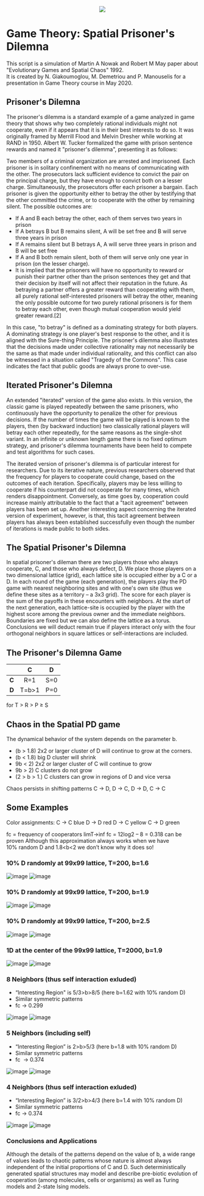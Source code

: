 <p align="center">
  <img src=https://c.tenor.com/i4cgk6ejhBMAAAAC/chess.gif>
</p>


# Game Theory: Spatial Prisoner's Dilemna
This script is a simulation of Martin A Nowak and Robert M May paper about "Evolutionary Games and Spatial Chaos" 1992.  
It is created by N. Giakoumoglou, M. Demetriou and P. Manouselis for a presentation in Game Theory course in May 2020.

## Prisoner's Dilemna

The prisoner's dilemma is a standard example of a game analyzed in game theory that shows why two completely rational individuals might not cooperate, even if it appears that it is in their best interests to do so. It was originally framed by Merrill Flood and Melvin Dresher while working at RAND in 1950. Albert W. Tucker formalized the game with prison sentence rewards and named it "prisoner's dilemma", presenting it as follows:

Two members of a criminal organization are arrested and imprisoned. Each prisoner is in solitary confinement with no means of communicating with the other. The prosecutors lack sufficient evidence to convict the pair on the principal charge, but they have enough to convict both on a lesser charge. Simultaneously, the prosecutors offer each prisoner a bargain. Each prisoner is given the opportunity either to betray the other by testifying that the other committed the crime, or to cooperate with the other by remaining silent. The possible outcomes are:

* If A and B each betray the other, each of them serves two years in prison
* If A betrays B but B remains silent, A will be set free and B will serve three years in prison
* If A remains silent but B betrays A, A will serve three years in prison and B will be set free
* If A and B both remain silent, both of them will serve only one year in prison (on the lesser charge).
* It is implied that the prisoners will have no opportunity to reward or punish their partner other than the prison sentences they get and that their decision by itself will not affect their reputation in the future. As betraying a partner offers a greater reward than cooperating with them, all purely rational self-interested prisoners will betray the other, meaning the only possible outcome for two purely rational prisoners is for them to betray each other, even though mutual cooperation would yield greater reward.[2]

In this case, "to betray" is defined as a dominating strategy for both players. A dominating strategy is one player's best response to the other, and it is aligned with the Sure-thing Principle. The prisoner's dilemma also illustrates that the decisions made under collective rationality may not necessarily be the same as that made under individual rationality, and this conflict can also be witnessed in a situation called "Tragedy of the Commons". This case indicates the fact that public goods are always prone to over-use.

## Iterated Prisoner's Dilemna

An extended "iterated" version of the game also exists. In this version, the classic game is played repeatedly between the same prisoners, who continuously have the opportunity to penalize the other for previous decisions. If the number of times the game will be played is known to the players, then (by backward induction) two classically rational players will betray each other repeatedly, for the same reasons as the single-shot variant. In an infinite or unknown length game there is no fixed optimum strategy, and prisoner's dilemma tournaments have been held to compete and test algorithms for such cases.

The iterated version of prisoner's dilemma is of particular interest for researchers. Due to its iterative nature, previous researchers observed that the frequency for players to cooperate could change, based on the outcomes of each iteration. Specifically, players may be less willing to cooperate if his counterpart did not cooperate for many times, which renders disappointment. Conversely, as time goes by, cooperation could increase mainly attributable to the fact that a "tacit agreement" between players has been set up. Another interesting aspect concerning the iterated version of experiment, however, is that, this tacit agreement between players has always been established successfully even though the number of iterations is made public to both sides.

## The Spatial Prisoner's Dilemna

In spatial prisoner's dileman there are two players those who always cooperate, C, and those who always defect, D. We place those players on a two dimensional lattice (grid), each lattice site is occupied either by a C or a D. In each round of the game (each generation), the players play the PD game with nearest neighboring sites and with one's own site (thus we define these sites as a territory – a 3x3 grid). The score for each player is the sum of the payoffs in these encounters with neighbors. At the start of the next generation, each lattice-site is occupied by the player with the highest score among the previous owner and the immediate neighbors. Boundaries are fixed but we can also define the lattice as a torus. Conclusions we will deduct remain true if players interact only with the four orthogonal neighbors in square lattices or self-interactions are included.

## The Prisoner's Dilemna Game

|       | **C** | **D** |
|:-----:|:-----:|:-----:|
| **C** |  R=1  |  S=0  |
| **D** | T=b>1 |  P=0  |

for T > R > P ≥ S

## Chaos in the Spatial PD game

The dynamical behavior of the system depends on the parameter b.

* (b > 1.8) 2x2 or larger cluster of D will continue to grow at the corners.
* (b < 1.8) big D cluster will shrink
* 9b < 2) 2x2 or larger cluster of C will continue to grow
* 9b > 2) C clusters do not grow
* (2 > b > 1.) C clusters can grow in regions of D and vice versa

Chaos persists in shifting patterns C → D, D → C, D → D, C → C

## Some Examples

Color assignments:
C → C blue
D → D red
D → C yellow
C → D green

fc = frequency of cooperators
limT→inf fc = 12log2 – 8 = 0.318 can be proven
Although this approximation always works when we have 10% random D and 1.8<b<2 we don’t know why it does so!

### 10% D randomly at 99x99 lattice, T=200, b=1.6
![image](https://user-images.githubusercontent.com/57758089/155201708-03e20e50-56ea-4cf8-bc3a-bd4228dce3d4.png)
![image](https://user-images.githubusercontent.com/57758089/155201760-7302bf74-36b0-447f-b45e-4a94128c49a8.png)

### 10% D randomly at 99x99 lattice, T=200, b=1.9
![image](https://user-images.githubusercontent.com/57758089/155201826-1942f801-b7cf-4bbf-b09c-fe2a071c6908.png)
![image](https://user-images.githubusercontent.com/57758089/155201835-584f44c6-56d6-410b-b97a-eaebe52ae3fa.png)

### 10% D randomly at 99x99 lattice, T=200, b=2.5
![image](https://user-images.githubusercontent.com/57758089/155201846-90b35462-127c-4d08-a3c4-769ef73700dd.png)
![image](https://user-images.githubusercontent.com/57758089/155201853-3ecbc96a-4ed0-4101-96ae-2cb44ace4e72.png)

### 1D at the center of the 99x99 lattice, T=2000, b=1.9
![image](https://user-images.githubusercontent.com/57758089/155201865-d4ee3265-b2e4-4c8f-a72b-da733f0a5bbf.png)
![image](https://user-images.githubusercontent.com/57758089/155201872-1c087247-8118-44e7-8206-6b7d7c7a3ee4.png)

### 8 Neighbors (thus self interaction exluded)

* “Interesting Region" is 5/3>b>8/5 (here b=1.62 with 10% random D)
*  Similar symmetric patterns 
* fc → 0.299

![image](https://user-images.githubusercontent.com/57758089/155201888-3c6b2419-b0ee-4a3e-847b-5d9bf70c92f8.png)
![image](https://user-images.githubusercontent.com/57758089/155201895-85bce395-2909-4144-b8be-8f1ea9a344f7.png)

### 5 Neighbors (including self)

* “Interesting Region” is 2>b>5/3 (here b=1.8 with 10% random D)
* Similar symmetric patterns 
* fc  → 0.374

![image](https://user-images.githubusercontent.com/57758089/155201919-91048e86-9421-402d-be25-c654174ef531.png)
![image](https://user-images.githubusercontent.com/57758089/155201925-c72df11d-5540-4349-90ad-7caf72dc5362.png)

### 4 Neighbors (thus self interaction exluded)

* “Interesting Region” is 3/2>b>4/3 (here b=1.4 with 10% random D)
* Similar symmetric patterns 
* fc → 0.374

![image](https://user-images.githubusercontent.com/57758089/155201940-ad524a6d-0977-4871-bcd1-4e486be19d7e.png)
![image](https://user-images.githubusercontent.com/57758089/155201946-5b227b02-938f-4826-9e59-0fd0ac904f95.png)

### Conclusions and Applications

Although the details of the patterns depend on the value of b, a wide range of values leads to chaotic patterns whose nature is almost always independent of the initial proportions of C and D.
Such deterministically generated spatial structures may model and describe pre-biotic evolution of cooperation (among molecules, cells or organisms) as well as Turing models and 2-state Ising models.



